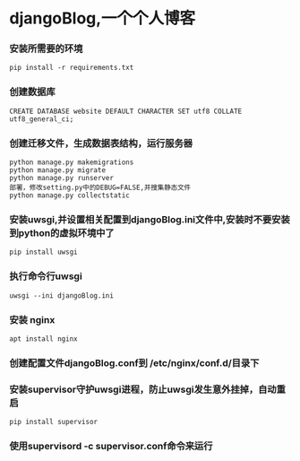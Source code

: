 # djangoBlog,一个个人博客
### 安装所需要的环境
`pip install -r requirements.txt`

### 创建数据库
`CREATE DATABASE website DEFAULT CHARACTER SET utf8 COLLATE utf8_general_ci;`

### 创建迁移文件，生成数据表结构，运行服务器
```
python manage.py makemigrations
python manage.py migrate
python manage.py runserver
部署，修改setting.py中的DEBUG=FALSE,并搜集静态文件
python manage.py collectstatic
```

### 安装uwsgi,并设置相关配置到djangoBlog.ini文件中,安装时不要安装到python的虚拟环境中了
`pip install uwsgi`

### 执行命令行uwsgi
`uwsgi --ini djangoBlog.ini`

### 安装 nginx
`apt install nginx`

### 创建配置文件djangoBlog.conf到 /etc/nginx/conf.d/目录下
### 安装supervisor守护uwsgi进程，防止uwsgi发生意外挂掉，自动重启
`pip install supervisor`

### 使用supervisord -c supervisor.conf命令来运行